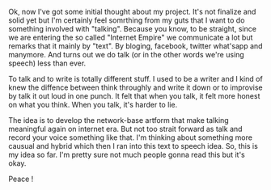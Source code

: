 Ok, now I've got some initial thought about my project. It's not finalize and solid yet but I'm certainly feel somrthing from my guts that I want to do something involved with "talking". Because you know, to be straight, since we are entering the so called "Internet Empire" we communicate a lot but remarks that it mainly by "text". By bloging, facebook, twitter what'sapp and manymore. And turns out we do talk (or in the other words we're using speech) less than ever.

To talk and to write is totally different stuff. I used to be a writer and I kind of knew the diffence between think throughly and write it down or to improvise by talk it out loud in one punch. It felt that when you talk, it felt more honest on what you think. When you talk, it's harder to lie.

The idea is to develop the network-base artform that make talking meaningful again on internet era. But not too strait forward as talk and record your voice something like that. I'm thinking about something more causual and hybrid which then I ran into this text to speech idea. So, this is my idea so far. I'm pretty sure not much people gonna read this but it's okay. 

Peace ! 
